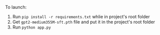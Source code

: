 To launch:
1. Run `pip install -r requirements.txt` whlie in project's root folder
2. Get `gpt2-medium355M-sft.pth` file and put it in the project's root folder
3. Run `python app.py`
